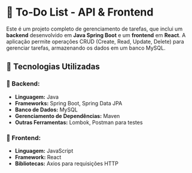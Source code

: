 # 📝 To-Do List - API & Frontend

Este é um projeto completo de gerenciamento de tarefas, que inclui um **backend** desenvolvido em **Java Spring Boot** e um **frontend** em **React**. A aplicação permite operações CRUD (Create, Read, Update, Delete) para gerenciar tarefas, armazenando os dados em um banco MySQL.

## 🚀 Tecnologias Utilizadas

### 🔹 Backend:
- **Linguagem:** Java
- **Frameworks:** Spring Boot, Spring Data JPA
- **Banco de Dados:** MySQL
- **Gerenciamento de Dependências:** Maven
- **Outras Ferramentas:** Lombok, Postman para testes

### 🔹 Frontend:
- **Linguagem:** JavaScript
- **Framework:** React
- **Bibliotecas:** Axios para requisições HTTP
